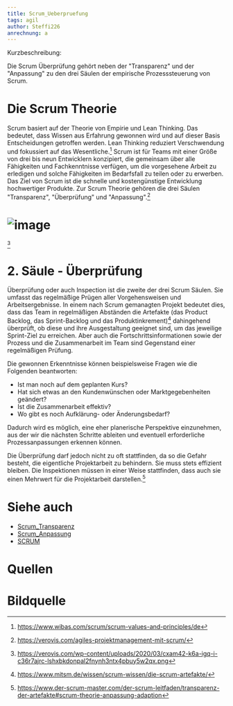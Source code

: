 ```yaml
---
title: Scrum_Ueberpruefung
tags: agil
author: Steffi226
anrechnung: a
---
```


Kurzbeschreibung: 

Die Scrum Überprüfung gehört neben der "Transparenz" und der "Anpassung" zu den drei Säulen der empirische Prozesssteuerung von Scrum.



# Die Scrum Theorie
Scrum basiert auf der Theorie von Empirie und Lean Thinking. Das bedeutet, dass Wissen aus Erfahrung gewonnen wird und auf dieser Basis Entscheidungen getroffen werden. Lean Thinking reduziert Verschwendung und fokussiert auf das Wesentliche.[^1]
Scrum ist für Teams mit einer Größe von drei bis neun Entwicklern konzipiert, die gemeinsam über alle Fähigkeiten und Fachkenntnisse verfügen, um die vorgesehene Arbeit zu erledigen und solche Fähigkeiten im Bedarfsfall zu teilen oder zu erwerben. 
Das Ziel von Scrum ist die schnelle und kostengünstige Entwicklung hochwertiger Produkte.
Zur Scrum Theorie gehören die drei Säulen "Transparenz", "Überprüfung" und "Anpassung".[^2]

# ![image](https://user-images.githubusercontent.com/92396490/140649160-db302520-d38e-44d8-9f54-52269063565a.png) 
[^3]


# 2. Säule - Überprüfung 
Überprüfung oder auch Inspection ist die zweite der drei Scrum Säulen. Sie umfasst das regelmäßige Prügen aller Vorgehensweisen und Arbeitsergebnisse. In einem nach Scrum gemanagten Projekt bedeutet dies, dass das Team in regelmäßigen Abständen die Artefakte (das Product Backlog, das Sprint-Backlog und das Produktinkrement)[^4] dahingehend überprüft, ob diese und ihre Ausgestaltung geeignet sind, um das jeweilige Sprint-Ziel zu erreichen. Aber auch die Fortschrittsinformationen sowie der Prozess und die Zusammenarbeit im Team sind Gegenstand einer regelmäßigen Prüfung.

Die gewonnen Erkenntnisse können beispielsweise Fragen wie die Folgenden beantworten:

* Ist man noch auf dem geplanten Kurs?
* Hat sich etwas an den Kundenwünschen oder Marktgegebenheiten geändert?
* Ist die Zusammenarbeit effektiv?
* Wo gibt es noch Aufklärung- oder Änderungsbedarf?

Dadurch wird es möglich, eine eher planerische Perspektive einzunehmen, aus der wir die nächsten Schritte ableiten und eventuell erforderliche Prozessanpassungen erkennen können.

Die Überprüfung darf jedoch nicht zu oft stattfinden, da so die Gefahr besteht, die eigentliche Projektarbeit zu behindern. Sie muss stets effizient bleiben. 
Die Inspektionen müssen in einer Weise stattfinden, dass auch sie einen Mehrwert für die Projektarbeit darstellen.[^6]





# Siehe auch

* [Scrum_Transparenz](Scrum_Transparenz.md)
* [Scrum_Anpassung](Scrum_Anpassung.md)
* [SCRUM](SCRUM.md)

# Quellen
 
[^1]: https://www.wibas.com/scrum/scrum-values-and-principles/de
[^2]: https://verovis.com/agiles-projektmanagement-mit-scrum/
[^4]: https://www.mitsm.de/wissen/scrum-wissen/die-scrum-artefakte/
[^6]: https://www.der-scrum-master.com/der-scrum-leitfaden/transparenz-der-artefakte#scrum-theorie-anpassung-adaption 

# Bildquelle

[^3]: https://verovis.com/wp-content/uploads/2020/03/cxam42-k6a-igq-i-c36r7ajrc-lshxbkdonpal2fnynh3ntx4pbuy5w2qx.png



